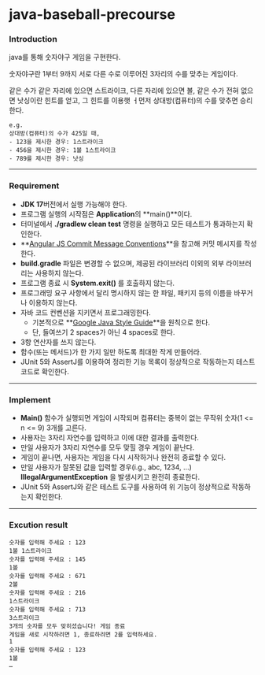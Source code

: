 # java-baseball-precourse



### Introduction

java를 통해 숫자야구 게임을 구현한다.

숫자야구란 1부터 9까지 서로 다른 수로 이루어진 3자리의 수를 맞추는 게임이다.

같은 수가 같은 자리에 있으면 스트라이크, 다른 자리에 있으면 볼, 같은 수가 전혀 없으면 낫싱이란 힌트를 얻고, 그 힌트를 이용햇 ㅓ먼저 상대방(컴퓨터)의 수를 맞추면 승리한다.

```
e.g.
상대방(컴퓨터)의 수가 425일 때,
- 123을 제시한 경우: 1스트라이크
- 456을 제시한 경우: 1볼 1스트라이크
- 789를 제시한 경우: 낫싱
```



------



### Requirement

- **JDK 17**버전에서 실행 가능해야 한다.
- 프로그램 실행의 시작점은 **Application**의 **main()**이다.
- 터미널에서 **./gradlew clean test** 명령을 실행하고 모든 테스트가 통과하는지 확인한다.
- **[Angular JS Commit Message Conventions](https://gist.github.com/stephenparish/9941e89d80e2bc58a153)**을 참고해 커밋 메시지를 작성한다.
- **build.gradle** 파일은 변경할 수 없으며, 제공된 라이브러리 이외의 외부 라이브러리는 사용하지 않는다.
- 프로그램 종료 시 **System.exit()** 를 호출하지 않는다.
- 프로그래밍 요구 사항에서 달리 명시하지 않는 한 파일, 패키지 등의 이름을 바꾸거나 이용하지 않는다.
- 자바 코드 컨벤션을 지키면서 프로그래밍한다.
  - 기본적으로 **[Google Java Style Guide](https://google.github.io/styleguide/javaguide.htm)**을 원칙으로 한다.
  - 단, 들여쓰기 2 spaces가 아닌 4 spaces로 한다.
- 3항 연산자를 쓰지 않는다.
- 함수(또는 메서드)가 한 가지 일만 하도록 최대한 작게 만들어라.
- JUnit 5와 AssertJ를 이용하여 정리한 기능 목록이 정상적으로 작동하는지 테스트 코드로 확인한다.



------



### Implement

- **Main()** 함수가 실행되면 게임이 시작되며 컴퓨터는 중복이 없는 무작위 숫자(1 <= n <= 9) 3개를 고른다.
- 사용자는 3자리 자연수를 입력하고 이에 대한 결과를 출력한다.
- 만일 사용자가 3자리 자연수를 모두 맞힐 경우 게임이 끝난다.
- 게임이 끝나면, 사용자는 게임을 다시 시작하거나 완전히 종료할 수 있다.
- 만일 사용자가 잘못된 값을 입력할 경우(i.g., abc, 1234, ...) **IllegalArgumentException** 을 발생시키고 완전히 종료한다.
- JUnit 5와 AssertJ와 같은 테스트 도구를 사용하여 위 기능이 정상적으로 작동하는지 확인한다.



------



### Excution result

```
숫자를 입력해 주세요 : 123
1볼 1스트라이크
숫자를 입력해 주세요 : 145
1볼
숫자를 입력해 주세요 : 671
2볼
숫자를 입력해 주세요 : 216
1스트라이크
숫자를 입력해 주세요 : 713
3스트라이크
3개의 숫자를 모두 맞히셨습니다! 게임 종료
게임을 새로 시작하려면 1, 종료하려면 2를 입력하세요.
1
숫자를 입력해 주세요 : 123
1볼
…
```

